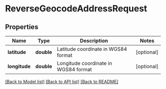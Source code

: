 # ReverseGeocodeAddressRequest

## Properties
Name | Type | Description | Notes
------------ | ------------- | ------------- | -------------
**latitude** | **double** | Latitude coordinate in WGS84 format | [optional] 
**longitude** | **double** | Longitude coordinate in WGS84 format | [optional] 

[[Back to Model list]](../README.md#documentation-for-models) [[Back to API list]](../README.md#documentation-for-api-endpoints) [[Back to README]](../README.md)


